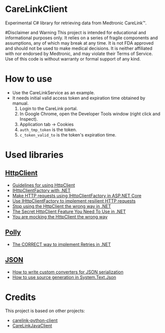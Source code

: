 # CareLinkClient
Experimental C# library for retrieving data from Medtronic CareLink™.

#Disclaimer and Warning
This project is intended for educational and informational purposes only. It relies on a series of fragile components and assumptions, any of which may break at any time. It is not FDA approved and should not be used to make medical decisions. It is neither affiliated with nor endorsed by Medtronic, and may violate their Terms of Service. Use of this code is without warranty or formal support of any kind.

# How to use
- Use the CareLinkService as an example.
- It needs initial valid access token and expiration time obtained by manual.
  1. Login to the CareLink portal.
  1. In Google Chrome, open the Developer Tools window (right click and Inspect).
  1. Application tab -> Cookies
  1. `auth_tmp_token` is the token.
  1. `c_token_valid_to` is the token's expiration time.

# Used libraries
## [HttpClient](https://learn.microsoft.com/en-us/dotnet/api/system.net.http.httpclient)
- [Guidelines for using HttpClient](https://learn.microsoft.com/en-us/dotnet/fundamentals/networking/http/httpclient-guidelines)
- [IHttpClientFactory with .NET](https://learn.microsoft.com/en-us/dotnet/core/extensions/httpclient-factory)
- [Make HTTP requests using IHttpClientFactory in ASP.NET Core](https://learn.microsoft.com/en-us/aspnet/core/fundamentals/http-requests)
- [Use IHttpClientFactory to implement resilient HTTP requests](https://learn.microsoft.com/en-us/dotnet/architecture/microservices/implement-resilient-applications/use-httpclientfactory-to-implement-resilient-http-requests)
- [Stop using the HttpClient the wrong way in .NET](https://www.youtube.com/watch?v=Z6Y2adsMnAA)
- [The Secret HttpClient Feature You Need To Use in .NET](https://www.youtube.com/watch?v=goxI3rOMnmY)
- [You are mocking the HttpClient the wrong way](https://www.youtube.com/watch?v=7OFZZAHGv9o)

## [Polly](https://www.thepollyproject.org/)
- [The CORRECT way to implement Retries in .NET](https://www.youtube.com/watch?v=nJH0PC2Pubs)

## [JSON](https://learn.microsoft.com/en-us/dotnet/standard/serialization/system-text-json/overview)
- [How to write custom converters for JSON serialization](https://learn.microsoft.com/en-us/dotnet/standard/serialization/system-text-json/converters-how-to)
- [How to use source generation in System.Text.Json](https://learn.microsoft.com/en-us/dotnet/standard/serialization/system-text-json/source-generation)

# Credits
This project is based on other projects:
- [carelink-python-client](https://github.com/ondrej1024/carelink-python-client)
- [CareLinkJavaClient](https://github.com/benceszasz/CareLinkJavaClient) 
